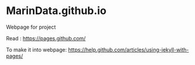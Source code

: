 # MarinData.github.io
Webpage for project

Read : https://pages.github.com/

To make it into webpage: https://help.github.com/articles/using-jekyll-with-pages/
